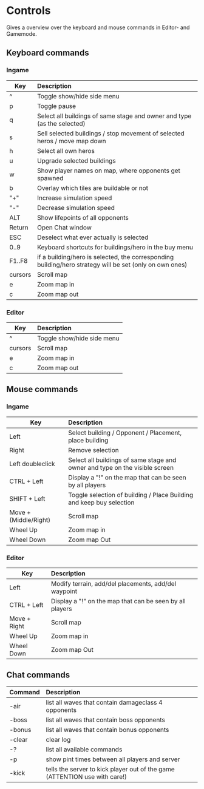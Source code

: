 # Controls

Gives a overview over the keyboard and mouse commands in Editor- and Gamemode.
   
## Keyboard commands

### Ingame
| Key | Description |
| --- | :--- |
| ^ | Toggle show/hide side menu
| p | Toggle pause
| q | Select all buildings of same stage and owner and type (as the selected)
| s | Sell selected buildings / stop movement of selected heros / move map down
| h | Select all own heros
| u | Upgrade selected buildings
| w | Show player names on map, where opponents get spawned
| b | Overlay which tiles are buildable or not
| "+" | Increase simulation speed
| "-" | Decrease simulation speed
| ALT | Show lifepoints of all opponents
| Return | Open Chat window
| ESC | Deselect what ever actually is selected
| 0..9 | Keyboard shortcuts for buildings/hero in the buy menu
| F1..F8 | if a building/hero is selected, the corresponding building/hero strategy will be set (only on own ones)
| cursors | Scroll map
| e | Zoom map in
| c | Zoom map out

### Editor
| Key | Description |
| --- | :--- |
| ^  | Toggle show/hide side menu
| cursors | Scroll map 
| e | Zoom map in
| c | Zoom map out
## Mouse commands

### Ingame
| Key | Description |
| --- | :--- |
| Left | Select building / Opponent / Placement, place building
| Right | Remove selection
| Left doubleclick | Select all buildings of same stage and owner and type on the visible screen
| CTRL + Left | Display a "!" on the map that can be seen by all players
| SHIFT + Left | Toggle selection of building / Place Building and keep buy selection
| Move + (Middle/Right) | Scroll map   
| Wheel Up | Zoom map in
| Wheel Down | Zoom map Out

### Editor
| Key | Description |
| --- | :--- |
| Left | Modify terrain, add/del placements, add/del waypoint
| CTRL + Left | Display a "!" on the map that can be seen by all players
| Move + Right | Scroll map   
| Wheel Up | Zoom map in
| Wheel Down | Zoom map Out

## Chat commands
| Command | Description |
| --- | :--- |
| -air | list all waves that contain damageclass 4 opponents
| -boss | list all waves that contain boss opponents
| -bonus | list all waves that contain bonus opponents
| -clear | clear log
| -? | list all available commands
| -p | show pint times between all players and server
| -kick <playername> | tells the server to kick player <playername> out of the game (ATTENTION use with care!)
